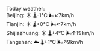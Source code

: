 Today weather:  
Beijing: ☀️   🌡️-1°C 🌬️↙7km/h  
Tianjin: ☀️   🌡️+0°C 🌬️↙7km/h  
Shijiazhuang: ☀️   🌡️+4°C 🌬️↑19km/h  
Tangshan: ☁️   🌡️+1°C 🌬️↗9km/h  
